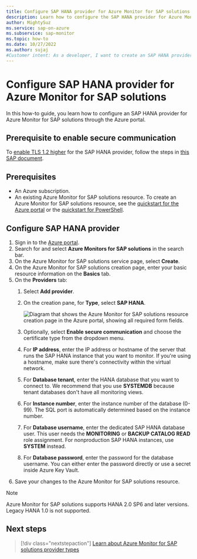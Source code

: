 ```yaml
---
title: Configure SAP HANA provider for Azure Monitor for SAP solutions 
description: Learn how to configure the SAP HANA provider for Azure Monitor for SAP solutions through the Azure portal.
author: MightySuz
ms.service: sap-on-azure
ms.subservice: sap-monitor
ms.topic: how-to
ms.date: 10/27/2022
ms.author: sujaj
#Customer intent: As a developer, I want to create an SAP HANA provider so that I can use the resource with Azure Monitor for SAP solutions.
---
```


# Configure SAP HANA provider for Azure Monitor for SAP solutions

In this how-to guide, you learn how to configure an SAP HANA provider for Azure Monitor for SAP solutions through the Azure portal.

## Prerequisite to enable secure communication

To [enable TLS 1.2 higher](enable-tls-azure-monitor-sap-solutions.md) for the SAP HANA provider, follow the steps in [this SAP document](https://www.sap.com/documents/2018/11/b865eb91-287d-0010-87a3-c30de2ffd8ff.html).

## Prerequisites

- An Azure subscription.
- An existing Azure Monitor for SAP solutions resource. To create an Azure Monitor for SAP solutions resource, see the [quickstart for the Azure portal](quickstart-portal.md) or the [quickstart for PowerShell](quickstart-powershell.md).

## Configure SAP HANA provider

1. Sign in to the [Azure portal](https://portal.azure.com).
1. Search for and select **Azure Monitors for SAP solutions** in the search bar.
1. On the Azure Monitor for SAP solutions service page, select **Create**.
1. On the Azure Monitor for SAP solutions creation page, enter your basic resource information on the **Basics** tab.
1. On the **Providers** tab:
    1. Select **Add provider**.
    1. On the creation pane, for **Type**, select **SAP HANA**.
    
       ![Diagram that shows the Azure Monitor for SAP solutions resource creation page in the Azure portal, showing all required form fields.](./media/provider-hana/azure-monitor-providers-hana-setup.png)
    1. Optionally, select **Enable secure communication** and choose the certificate type from the dropdown menu.
    1. For **IP address**, enter the IP address or hostname of the server that runs the SAP HANA instance that you want to monitor. If you're using a hostname, make sure there's connectivity within the virtual network.
    1. For **Database tenant**, enter the HANA database that you want to connect to. We recommend that you use **SYSTEMDB** because tenant databases don't have all monitoring views.
    1. For **Instance number**, enter the instance number of the database (0-99). The SQL port is automatically determined based on the instance number.
    1. For **Database username**, enter the dedicated SAP HANA database user. This user needs the **MONITORING** or **BACKUP CATALOG READ** role assignment. For nonproduction SAP HANA instances, use **SYSTEM** instead.
    1. For **Database password**, enter the password for the database username. You can either enter the password directly or use a secret inside Azure Key Vault.
1. Save your changes to the Azure Monitor for SAP solutions resource.

> [!Note]
> Azure Monitor for SAP solutions supports HANA 2.0 SP6 and later versions. Legacy HANA 1.0 is not supported. 

## Next steps

> [!div class="nextstepaction"]
> [Learn about Azure Monitor for SAP solutions provider types](providers.md)
